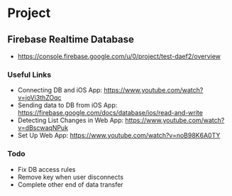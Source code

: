 # Project
## Firebase Realtime Database
* https://console.firebase.google.com/u/0/project/test-daef2/overview
### Useful Links
* Connecting DB and iOS App: https://www.youtube.com/watch?v=joVi3thZOqc
* Sending data to DB from iOS App: https://firebase.google.com/docs/database/ios/read-and-write
* Detecting List Changes in Web App: https://www.youtube.com/watch?v=dBscwaqNPuk
* Set Up Web App: https://www.youtube.com/watch?v=noB98K6A0TY
### Todo
* Fix DB access rules
* Remove key when user disconnects
* Complete other end of data transfer
